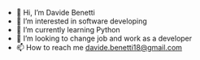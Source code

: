 - 👋 Hi, I’m Davide Benetti
- 👀 I’m interested in software developing
- 🌱 I’m currently learning Python
- 💞️ I’m looking to change job and work as a developer
- 📫 How to reach me davide.benetti18@gmail.com

<!---
davide4Mart/davide4Mart is a ✨ special ✨ repository because its `README.md` (this file) appears on your GitHub profile.
You can click the Preview link to take a look at your changes.
--->
